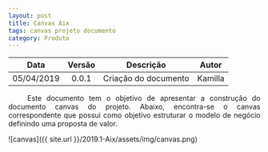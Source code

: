 ```yaml
---
layout: post
title: Canvas Aix
tags: canvas projeto documento
category: Produto
---
```

| Data       | Versão | Descrição                                   | Autor            |
| :--------: | :----: | :-----------------------------------------: | :--------------: |
| 05/04/2019 | 0.0.1  | Criação do documento                  | Kamilla |


<p align="justify">&emsp;&emsp; Este documento tem o objetivo de apresentar a construção do documento canvas do projeto. Abaixo, encontra-se o canvas correspondente que possui como objetivo estruturar o modelo de negócio definindo uma proposta de valor.</p>

![canvas]({{ site.url }}/2019.1-Aix/assets/img/canvas.png)